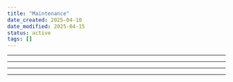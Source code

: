 ```yaml
---
title: "Maintenance"
date_created: 2025-04-10
date_modified: 2025-04-15
status: active
tags: []
---
```


---

---

---

---


